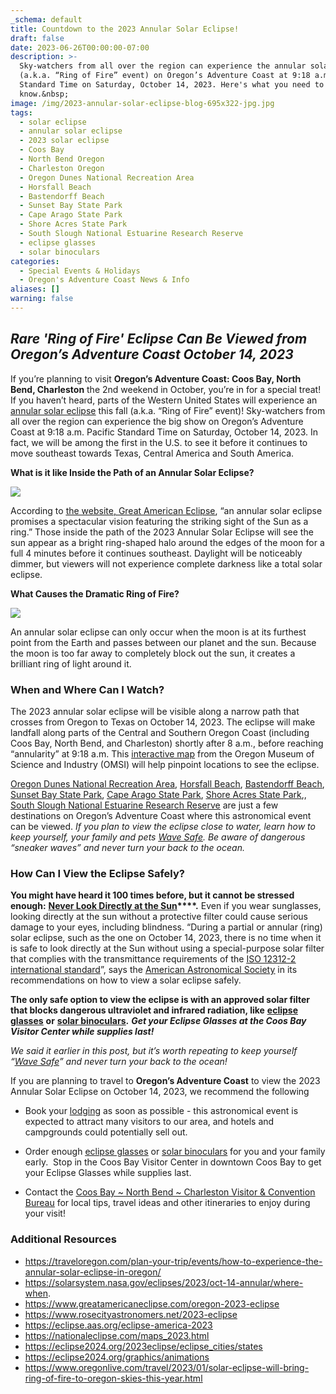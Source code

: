 ```yaml
---
_schema: default
title: Countdown to the 2023 Annular Solar Eclipse!
draft: false
date: 2023-06-26T00:00:00-07:00
description: >-
  Sky-watchers from all over the region can experience the annular solar eclipse
  (a.k.a. “Ring of Fire” event) on Oregon’s Adventure Coast at 9:18 a.m. Pacific
  Standard Time on Saturday, October 14, 2023. Here's what you need to
  know.&nbsp;
image: /img/2023-annular-solar-eclipse-blog-695x322-jpg.jpg
tags:
  - solar eclipse
  - annular solar eclipse
  - 2023 solar eclipse
  - Coos Bay
  - North Bend Oregon
  - Charleston Oregon
  - Oregon Dunes National Recreation Area
  - Horsfall Beach
  - Bastendorff Beach
  - Sunset Bay State Park
  - Cape Arago State Park
  - Shore Acres State Park
  - South Slough National Estuarine Research Reserve
  - eclipse glasses
  - solar binoculars
categories:
  - Special Events & Holidays
  - Oregon's Adventure Coast News & Info
aliases: []
warning: false
---
```

## *Rare 'Ring of Fire' Eclipse Can Be Viewed from Oregon’s Adventure Coast October 14, 2023*

If you’re planning to visit **Oregon’s Adventure Coast: Coos Bay, North Bend, Charleston** the 2nd weekend in October, you’re in for a special treat! If you haven’t heard, parts of the Western United States will experience an [<u>annular solar eclipse</u>](https://solarsystem.nasa.gov/eclipses/2023/oct-14-annular/where-when/#:~:text=The%20Saturday%2C%20Oct.%2014%2C,at%2012%3A03%20p.m.%20CDT)&nbsp;this fall (a.k.a. “Ring of Fire” event)! Sky-watchers from all over the region can experience the big show on Oregon’s Adventure Coast at 9:18 a.m. Pacific Standard Time on Saturday, October 14, 2023. In fact, we will be among the first in the U.S. to see it before it continues to move southeast towards Texas, Central America and South America.

**What is it like Inside the Path of an Annular Solar Eclipse?**

**![](/img/2023-annular-solar-eclipse-blog-695x322-jpg-2.jpg)**

According to [<u>the website, Great American Eclipse</u>](https://www.greatamericaneclipse.com), “an annular solar eclipse promises a spectacular vision featuring the striking sight of the Sun as a ring.” Those inside the path of the 2023 Annular Solar Eclipse will see the sun appear as a bright ring-shaped halo around the edges of the moon for a full 4 minutes before it continues southeast. Daylight will be noticeably dimmer, but viewers will not experience complete darkness like a total solar eclipse.

**What Causes the Dramatic Ring of Fire?**

**![](/img/2023-annular-solar-eclipse-blog-695x322-jpg-1.jpg)**

An annular solar eclipse can only occur when the moon is at its furthest point from the Earth and passes between our planet and the sun. Because the moon is too far away to completely block out the sun, it creates a brilliant ring of light around it.&nbsp;

### When and Where Can I Watch?&nbsp;

The 2023 annular solar eclipse will be visible along a narrow path that crosses from Oregon to Texas on October 14, 2023. The eclipse will make landfall along parts of the Central and Southern Oregon Coast (including Coos Bay, North Bend, and Charleston) shortly after 8 a.m., before reaching “annularity” at 9:18 a.m. This [<u>interactive map</u>](https://nam02.safelinks.protection.outlook.com/?url=https%3A%2F%2Fus-east-2.protection.sophos.com%2F%3Fd%3Dtimeanddate.com%26u%3DaHR0cHM6Ly93d3cudGltZWFuZGRhdGUuY29tL2VjbGlwc2UvbWFwLzIwMjMtb2N0b2Jlci0xNA%3D%3D%26i%3DNWI3NzU3NzIyZDVlNDYxNmIxMjU4YjVj%26t%3DaytYYkY5MU1ld1ppZGltR0U2MWhVby9YMW82QWF6MlJXS0MxbGxGM0hqYz0%3D%26h%3D2bbd296149c04753a5a9dc5be4662556%26s%3DAVNPUEhUT0NFTkNSWVBUSVbPX-uU98nQR2lE289CZwwlqk5pAbBE3mTYqUSxae74SQ&amp;data=05%7C01%7Cjena%40traveloregon.com%7Cc512e8ab10b04307447f08db4c447876%7C9359fab874c448a0869e7adf662e4a78%7C0%7C0%7C638187629229918024%7CUnknown%7CTWFpbGZsb3d8eyJWIjoiMC4wLjAwMDAiLCJQIjoiV2luMzIiLCJBTiI6Ik1haWwiLCJXVCI6Mn0%3D%7C3000%7C%7C%7C&amp;sdata=obNtwWjLrhBVjUOab0eiNE90CAayca4SqKOcwNhtWtE%3D&amp;reserved=0) from the Oregon Museum of Science and Industry (OMSI) will help pinpoint locations to see the eclipse.

[<u>Oregon Dunes National Recreation Area</u>](https://www.oregonsadventurecoast.com/untamed-dunes/), [<u>Horsfall Beach</u>](https://www.recreation.gov/camping/campgrounds/234267), [<u>Bastendorff Beach</u>](https://www.co.coos.or.us/parksrec/page/bastendorff), [<u>Sunset Bay State Park</u>](https://stateparks.oregon.gov/index.cfm?do=park.profile&amp;parkId=70), [<u>Cape Arago State Park</u>](https://stateparks.oregon.gov/index.cfm?do=park.profile&amp;parkId=66), [<u>Shore Acres State Park</u>](https://stateparks.oregon.gov/index.cfm?do=park.profile&amp;parkId=68),, [<u>South Slough National Estuarine Research Reserve</u>](https://www.oregon.gov/dsl/SS/Pages/About.aspx) are just a few destinations on Oregon’s Adventure Coast where this astronomical event can be viewed. *If you plan to view the eclipse close to water, learn how to keep yourself, your family and pets* [*<u>Wave Safe</u>*](https://www.oregonsadventurecoast.com/blog/take-care-out-there-be-wave-safe-and-enjoy-your-time-on-oregon-s-adventure-coast/)*. Be aware of dangerous “sneaker waves” and never turn your back to the ocean.*

### How Can I View the Eclipse Safely?

**You might have heard it 100 times before, but it cannot be stressed enough:** **<u>Never Look Directly at the Sun</u>\*\*\*\*.** Even if you wear sunglasses, looking directly at the sun without a protective filter could cause serious damage to your eyes, including blindness. “During a partial or annular (ring) solar eclipse, such as the one on October 14, 2023, there is no time when it is safe to look directly at the Sun without using a special-purpose solar filter that complies with the transmittance requirements of the [<u>ISO 12312-2 international standard</u>](https://eclipse.aas.org/eye-safety/iso12312-2)”, says the [<u>American Astronomical Society</u>](https://nam02.safelinks.protection.outlook.com/?url=https%3A%2F%2Fus-east-2.protection.sophos.com%2F%3Fd%3Daas.org%26u%3DaHR0cHM6Ly9lY2xpcHNlLmFhcy5vcmcvZXllLXNhZmV0eQ%3D%3D%26i%3DNWI3NzU3NzIyZDVlNDYxNmIxMjU4YjVj%26t%3DeFVOSWRLUTBBRTFEM1dEdEIzeWpxZFBJQzZlbmJKcjBUYitnN09DdDZLWT0%3D%26h%3D2bbd296149c04753a5a9dc5be4662556%26s%3DAVNPUEhUT0NFTkNSWVBUSVbPX-uU98nQR2lE289CZwwlqk5pAbBE3mTYqUSxae74SQ&amp;data=05%7C01%7Cjena%40traveloregon.com%7Cc512e8ab10b04307447f08db4c447876%7C9359fab874c448a0869e7adf662e4a78%7C0%7C0%7C638187629229918024%7CUnknown%7CTWFpbGZsb3d8eyJWIjoiMC4wLjAwMDAiLCJQIjoiV2luMzIiLCJBTiI6Ik1haWwiLCJXVCI6Mn0%3D%7C3000%7C%7C%7C&amp;sdata=cS2gMQ5eIp0CyOw95sG2h326cqJBA7Bl5fKEPArBwSc%3D&amp;reserved=0) in its recommendations on how to view a solar eclipse safely.&nbsp;

**The only safe option to view the eclipse is with an approved solar filter that blocks dangerous ultraviolet and infrared radiation, like** [**<u>eclipse glasses</u>**](https://www.greatamericaneclipse.com/eclipse-viewing) **or** [**<u>solar binoculars</u>**](https://www.greatamericaneclipse.com/eclipse-viewing/sunoculars)**.**&nbsp;***Get your Eclipse Glasses at the Coos Bay Visitor Center while supplies last!***

*We said it earlier in this post, but it’s worth repeating to keep yourself “*[*<u>Wave Safe</u>*](https://www.oregonsadventurecoast.com/blog/take-care-out-there-be-wave-safe-and-enjoy-your-time-on-oregon-s-adventure-coast/)*” and never turn your back to the ocean!*

If you are planning to travel to **Oregon’s Adventure Coast** to view the 2023 Annular Solar Eclipse on October 14, 2023, we recommend the following&nbsp;

* Book your [<u>lodging</u>](https://www.oregonsadventurecoast.com/lodging/) as soon as possible - this astronomical event is expected to attract many visitors to our area, and hotels and campgrounds could potentially sell out.&nbsp;

* Order enough [<u>eclipse glasses</u>](https://www.greatamericaneclipse.com/eclipse-viewing) or [<u>solar binoculars</u>](https://www.greatamericaneclipse.com/eclipse-viewing/sunoculars) for you and your family early.&nbsp; Stop in the Coos Bay Visitor Center in downtown Coos Bay to get your Eclipse Glasses while supplies last.

* Contact the [<u>Coos Bay ~ North Bend ~ Charleston Visitor &amp; Convention Bureau</u>](https://www.oregonsadventurecoast.com/contact/) for local tips, travel ideas and other itineraries to enjoy during your visit!&nbsp;

### Additional Resources

* [<u>https://traveloregon.com/plan-your-trip/events/how-to-experience-the-annular-solar-eclipse-in-oregon/</u>](https://traveloregon.com/plan-your-trip/events/how-to-experience-the-annular-solar-eclipse-in-oregon/)&nbsp;
* [<u>https://solarsystem.nasa.gov/eclipses/2023/oct-14-annular/where-when</u>](https://solarsystem.nasa.gov/eclipses/2023/oct-14-annular/where-when/#:~:text=The%20Saturday%2C%20Oct.%2014%2C,at%2012%3A03%20p.m.%20CDT).
* [<u>https://www.greatamericaneclipse.com/oregon-2023-eclipse</u>](https://www.greatamericaneclipse.com/oregon-2023-eclipse)
* [<u>https://www.rosecityastronomers.net/2023-eclipse</u>](https://www.rosecityastronomers.net/2023-eclipse)
* [<u>https://eclipse.aas.org/eclipse-america-2023</u>](https://eclipse.aas.org/eclipse-america-2023#:~:text=The%20solar%20eclipse%20of%20October,to%20the%20northeast%20and%20southwest)
* [<u>https://nationaleclipse.com/maps_2023.html</u>](https://nationaleclipse.com/maps_2023.html)
* [<u>https://eclipse2024.org/2023eclipse/eclipse_cities/states</u>](https://eclipse2024.org/2023eclipse/eclipse_cities/states.php?type=ANNULAR&amp;state=Oregon&amp;country=USA)
* [<u>https://eclipse2024.org/graphics/animations</u>](https://eclipse2024.org/graphics/animations/index.html?map=Oregon)
* [<u>https://www.oregonlive.com/travel/2023/01/solar-eclipse-will-bring-ring-of-fire-to-oregon-skies-this-year.html</u>](https://www.oregonlive.com/travel/2023/01/solar-eclipse-will-bring-ring-of-fire-to-oregon-skies-this-year.html)